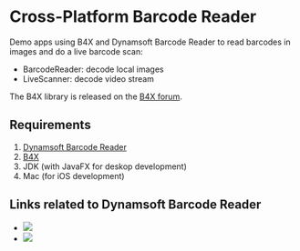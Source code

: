 # Cross-Platform Barcode Reader

Demo apps using B4X and Dynamsoft Barcode Reader to read barcodes in images and do a live barcode scan:

* BarcodeReader: decode local images
* LiveScanner: decode video stream

The B4X library is released on the [B4X forum](https://www.b4x.com/android/forum/threads/b4x-b4xpages-dynamsoft-barcode-reader-cross-platform-barcode-qr-code-scanning-library.130728/).

## Requirements

1. [Dynamsoft Barcode Reader](https://www.dynamsoft.com/barcode-reader/overview/)
2. [B4X](https://www.b4x.com)
3. JDK (with JavaFX for deskop development)
4. Mac (for iOS development)

## Links related to Dynamsoft Barcode Reader
- [![](https://img.shields.io/badge/Download-Offline%20SDK-orange)](https://www.dynamsoft.com/barcode-reader/downloads)
- [![](https://img.shields.io/badge/Get-30--day%20FREE%20Trial%20License-blue)](https://www.dynamsoft.com/customer/license/trialLicense/?product=dbr)


